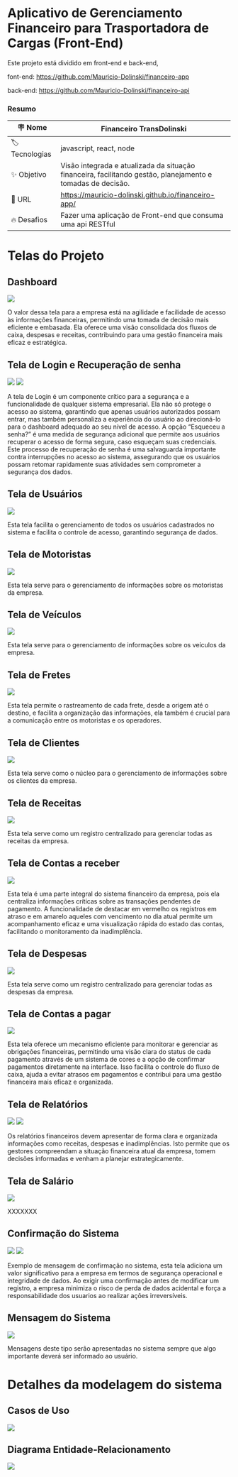 # Aplicativo de Gerenciamento Financeiro para Trasportadora de Cargas (Front-End)

Este projeto está dividido em front-end e back-end, 

font-end: https://github.com/Mauricio-Dolinski/financeiro-app

back-end: https://github.com/Mauricio-Dolinski/financeiro-api

### Resumo

| :placard: Nome |  **Financeiro TransDolinski**   
| --------------------  | -------
| :label:Tecnologias | javascript, react, node
| :sparkles: Objetivo   | Visão integrada e atualizada da situação financeira, facilitando gestão, planejamento e tomadas de decisão.
| :rocket: URL        | https://mauricio-dolinski.github.io/financeiro-app/
| :fire: Desafios     | Fazer uma aplicação de Front-end que consuma uma api RESTful

# Telas do Projeto

## Dashboard
![](https://i.imgur.com/1a1YdrC.jpeg)

O valor dessa tela para a empresa está na agilidade e facilidade de acesso às informações financeiras, permitindo uma tomada de decisão mais eficiente e embasada. Ela oferece uma visão consolidada dos fluxos de caixa, despesas e receitas, contribuindo para uma gestão financeira mais eficaz e estratégica.

## Tela de Login e Recuperação de senha
![](https://i.imgur.com/b362g23.png)
![](https://i.imgur.com/1nYQxAb.png)

A tela de Login é um componente crítico para a segurança e a funcionalidade de qualquer sistema empresarial. Ela não só protege o acesso ao sistema, garantindo que apenas usuários autorizados possam entrar, mas também personaliza a experiência do usuário ao direcioná-lo para o dashboard adequado ao seu nível de acesso. A opção “Esqueceu a senha?” é uma medida de segurança adicional que permite aos usuários recuperar o acesso de forma segura, caso esqueçam suas credenciais. Este processo de recuperação de senha é uma salvaguarda importante contra interrupções no acesso ao sistema, assegurando que os usuários possam retomar rapidamente suas atividades sem comprometer a segurança dos dados.

## Tela de Usuários
![](https://i.imgur.com/bnoNnVj.png)

Esta tela facilita o gerenciamento de todos os usuários cadastrados no sistema e facilita o controle de acesso, garantindo segurança de dados.

## Tela de Motoristas
![](https://i.imgur.com/Dtdm9UX.png)

Esta tela serve para o gerenciamento de informações sobre os motoristas da empresa.

## Tela de Veículos
![](https://i.imgur.com/GqcFQMY.png)

Esta tela serve para o gerenciamento de informações sobre os veículos da empresa.

## Tela de Fretes
![](https://i.imgur.com/lKvpNjm.png)

Esta tela permite o rastreamento de cada frete, desde a origem até o destino, e facilita a organização das informações, ela também é crucial para a comunicação entre os motoristas e os operadores.

## Tela de Clientes
![](https://i.imgur.com/mex2Rhv.png)

Esta tela serve como o núcleo para o gerenciamento de informações sobre os clientes da empresa.

## Tela de Receitas
![](https://i.imgur.com/9afK8vU.png)

Esta tela serve como um registro centralizado para gerenciar todas as receitas da empresa.

## Tela de Contas a receber
![](https://i.imgur.com/ph8bLNe.png)

Esta tela é uma parte integral do sistema financeiro da empresa, pois ela centraliza informações críticas sobre as transações pendentes de pagamento. A funcionalidade de destacar em vermelho os registros em atraso e em amarelo aqueles com vencimento no dia atual permite um acompanhamento eficaz e uma visualização rápida do estado das contas, facilitando o monitoramento da inadimplência.

## Tela de Despesas
![](https://i.imgur.com/hwiazYQ.png)

Esta tela serve como um registro centralizado para gerenciar todas as despesas da empresa.

## Tela de Contas a pagar
![](https://i.imgur.com/8OPKQ9H.png)

Esta tela oferece um mecanismo eficiente para monitorar e gerenciar as obrigações financeiras, permitindo uma visão clara do status de cada pagamento através de um sistema de cores e a opção de confirmar pagamentos diretamente na interface. Isso facilita o controle do fluxo de caixa, ajuda a evitar atrasos em pagamentos e contribui para uma gestão financeira mais eficaz e organizada.

## Tela de Relatórios
![](https://i.imgur.com/Yy0qxOS.png)
![](https://i.imgur.com/loo6PQQ.png)

Os relatórios financeiros devem apresentar de forma clara e organizada informações como receitas, despesas e inadimplências. Isto permite que os gestores compreendam a situação financeira atual da empresa, tomem decisões informadas e venham a planejar estrategicamente.

## Tela de Salário
![](https://i.imgur.com/kxJUrlP.png)

XXXXXXX

## Confirmação do Sistema
![](https://i.imgur.com/NOTPPX8.png)
![](https://i.imgur.com/512T4wQ.png)

Exemplo de mensagem de confirmação no sistema, esta tela adiciona um valor significativo para a empresa em termos de segurança operacional e integridade de dados. Ao exigir uma confirmação antes de modificar um registro, a empresa minimiza o risco de perda de dados acidental e força a responsabilidade dos usuarios ao realizar ações irreversíveis.

## Mensagem do Sistema
![](https://i.imgur.com/LeAuad3.png)

Mensagens deste tipo serão apresentadas no sistema sempre que algo importante deverá ser informado ao usuário.

# Detalhes da modelagem do sistema

## Casos de Uso

![](https://i.imgur.com/WTOmKc3.png)

## Diagrama Entidade-Relacionamento

![](https://i.imgur.com/PgOtbPK.png)


